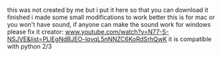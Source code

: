 this was not created by me but i put it here so that you can download it finished
i made some small modifications to work better
this is for mac or you won't have sound, if anyone can make the sound work for windows please fix it
creator: www.youtube.com/watch?v=N77-S-NSJVE&list=PLlEgNdBJEO-lqvqL5nNNZC6KoRdSrhQwK
it is compatible with python 2/3
